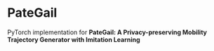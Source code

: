 # PateGail

PyTorch implementation for **PateGail: A Privacy-preserving Mobility Trajectory Generator with Imitation Learning**
